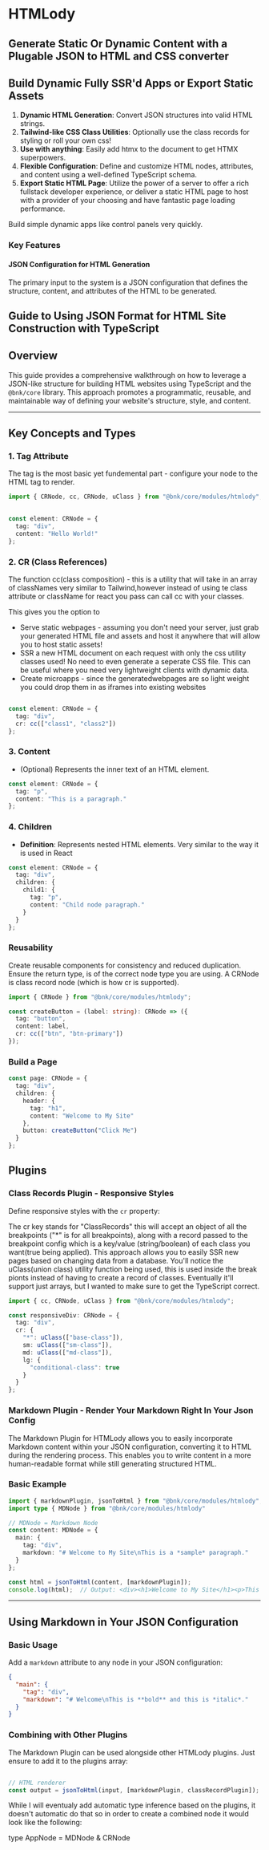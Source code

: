 # HTMLody

## Generate Static Or Dynamic Content with a Plugable JSON to HTML and CSS converter

## Build Dynamic Fully SSR'd Apps or Export Static Assets

1. **Dynamic HTML Generation**: Convert JSON structures into valid HTML strings.
2. **Tailwind-like CSS Class Utilities**: Optionally use the class records for styling or roll your own css!
3. **Use with anything**: Easily add htmx to the document to get HTMX superpowers.
4. **Flexible Configuration**: Define and customize HTML nodes, attributes, and content using a well-defined TypeScript schema.
5. **Export Static HTML Page**: Utilize the power of a server to offer a rich fullstack developer experience, or deliver a static HTML page to host with a provider of your choosing and have fantastic page loading performance.

Build simple dynamic apps like control panels very quickly.  

### Key Features

#### JSON Configuration for HTML Generation

The primary input to the system is a JSON configuration that defines the structure, content, and attributes of the HTML to be generated.

## Guide to Using JSON Format for HTML Site Construction with TypeScript

## Overview

This guide provides a comprehensive walkthrough on how to leverage a JSON-like structure for building HTML websites using TypeScript and the `@bnk/core` library. This approach promotes a programmatic, reusable, and maintainable way of defining your website's structure, style, and content.

---

## Key Concepts and Types

### 1. Tag Attribute

The tag is the most basic yet fundemental part - configure your node to the HTML tag to render.

```typescript
import { CRNode, cc, CRNode, uClass } from "@bnk/core/modules/htmlody";
 

const element: CRNode = {
  tag: "div",
  content: "Hello World!"
};
```

### 2. CR (Class References)

The function cc(class composition) - this is a utility that will take in an array of classNames very similar to Tailwind,however instead of using te class attribute or className for react you pass can call cc with your classes.

This gives you the option to

- Serve static webpages - assuming you don't need your server, just grab your generated HTML file and assets and host it anywhere that will allow you to host static assets!
- SSR a new HTML document on each request with only the css utility classes used! No need to even generate a seperate CSS file. This can be useful where you need very lightweight clients with dynamic data.
- Create microapps - since the generatedwebpages are so light weight you could drop them in as iframes into existing websites

```typescript

const element: CRNode = {
  tag: "div",
  cr: cc(["class1", "class2"])
};
```

### 3. Content

- (Optional) Represents the inner text of an HTML element.

```typescript
const element: CRNode = {
  tag: "p",
  content: "This is a paragraph."
};
```

### 4. Children

- **Definition**: Represents nested HTML elements. Very similar to the way it is used in React

```typescript
const element: CRNode = {
  tag: "div",
  children: {
    child1: {
      tag: "p",
      content: "Child node paragraph."
    }
  }
};
```

### Reusability

Create reusable components for consistency and reduced duplication. Ensure the return type, is of the correct node type you are using. A CRNode is class record node (which is how cr is supported).

```typescript
import { CRNode } from "@bnk/core/modules/htmlody";

const createButton = (label: string): CRNode => ({
  tag: "button",
  content: label,
  cr: cc(["btn", "btn-primary"])
});
```

### Build a Page

```typescript
const page: CRNode = {
  tag: "div",
  children: {
    header: {
      tag: "h1",
      content: "Welcome to My Site"
    },
    button: createButton("Click Me")
  }
};
```

## Plugins

### Class Records Plugin - Responsive Styles

Define responsive styles with the `cr` property:

The cr key stands for "ClassRecords" this will accept an object of all the breakpoints ("*" is for all breakpoints), along with a record passed to the breakpoint config which is a key/value (string/boolean) of each class you want(true being applied). This approach allows you to easily SSR new pages based on changing data from a database. You'll notice the uClass(union class) utility function being used, this is used inside the break pionts instead of having to create a record of classes. Eventually it'll support just arrays, but I wanted to make sure to get the TypeScript correct.

```typescript
import { cc, CRNode, uClass } from "@bnk/core/modules/htmlody";

const responsiveDiv: CRNode = {
  tag: "div",
  cr: {
    "*": uClass(["base-class"]),
    sm: uClass(["sm-class"]),
    md: uClass(["md-class"]),
    lg: {
      "conditional-class": true
    }
  }
};
```

### Markdown Plugin - Render Your Markdown Right In Your Json Config

The Markdown Plugin for HTMLody allows you to easily incorporate Markdown content within your JSON configuration, converting it to HTML during the rendering process. This enables you to write content in a more human-readable format while still generating structured HTML.

### Basic Example

```typescript
import { markdownPlugin, jsonToHtml } from "@bnk/core/modules/htmlody";
import type { MDNode } from "@bnk/core/modules/htmlody"

// MDNode = Markdown Node
const content: MDNode = {
  main: {
    tag: "div",
    markdown: "# Welcome to My Site\nThis is a *sample* paragraph."
  }
};

const html = jsonToHtml(content, [markdownPlugin]);
console.log(html);  // Output: <div><h1>Welcome to My Site</h1><p>This is a <em>sample</em> paragraph.</p></div>
```

---

## Using Markdown in Your JSON Configuration

### Basic Usage

Add a `markdown` attribute to any node in your JSON configuration:

```json
{
  "main": {
    "tag": "div",
    "markdown": "# Welcome\nThis is **bold** and this is *italic*."
  }
}
```

### Combining with Other Plugins

The Markdown Plugin can be used alongside other HTMLody plugins. Just ensure to add it to the plugins array:

```typescript

// HTML renderer
const output = jsonToHtml(input, [markdownPlugin, classRecordPlugin]);
```

While I will eventualy add automatic type inference based on the plugins, it doesn't automatic do that so in order to create a combined node it would look like the following:

type AppNode = MDNode & CRNode
